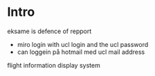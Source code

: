 # Intro

eksame is defence of repport


* miro login with ucl login and the ucl password
* can loggein på hotmail med ucl mail address 

flight information display system 